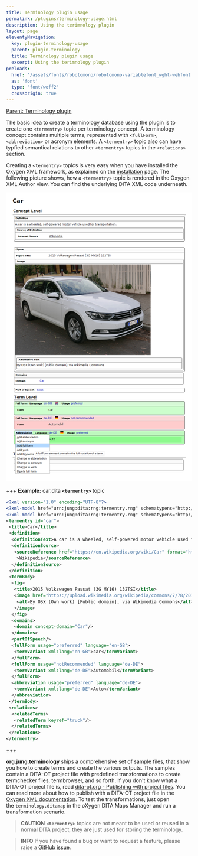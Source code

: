 ```yaml
---
title: Terminology plugin usage
permalink: /plugins/terminology-usage.html
description: Using the terimnology plugin
layout: page
eleventyNavigation:
  key: plugin-terminology-usage
  parent: plugin-terminology
  title: Terminology plugin usage
  excerpt: Using the terimnology plugin
preloads:
  href: '/assets/fonts/robotomono/robotomono-variablefont_wght-webfont.woff2'
  as: 'font'
  type: 'font/woff2'
  crossorigin: true
---
```


[Parent: Terminology plugin](/plugins/terminology.html)

The basic idea to create a terminology database using the plugin is to create one `<termentry>` topic per terminology concept. A terminology concept contains multiple terms, represented with `<fullForm>`, `<abbreviation>` or acronym elements. A `<termentry>` topic also can have typfied semantical relations to other `<termentry>` topics in the `<relations>` section.

Creating a `<termentry>` topics is very easy when you have installed the Oxygen XML framework, as explained on the [installation](/plugins/terminology-installation.html) page. The following picture shows, how a `<termentry>` topic is rendered in the Oxygen XML Author view. You can find the underlying DITA XML code underneath.

![Termentry topic in Oxygen XML author view](../assets/images/termentry.png)

+++ **Example:** car.dita **`<termentry>`** topic
```xml
<?xml version="1.0" encoding="UTF-8"?>
<?xml-model href="urn:jung:dita:rng:termentry.rng" schematypens="http://relaxng.org/ns/structure/1.0"?>
<?xml-model href="urn:jung:dita:rng:termentry.rng" schematypens="http://purl.oclc.org/dsdl/schematron"?>
<termentry id="car">
 <title>Car</title>
 <definition>
  <definitionText>A car is a wheeled, self-powered motor vehicle used for transportation.</definitionText>
  <definitionSource>
   <sourceReference href="https://en.wikipedia.org/wiki/Car" format="html" scope="external"
    >Wikipedia</sourceReference>
  </definitionSource>
 </definition>
 <termBody>
  <fig>
   <title>2015 Volkswagen Passat (3G MY16) 132TSI</title>
   <image href="https://upload.wikimedia.org/wikipedia/commons/7/78/2015_Volkswagen_Passat_%283G_MY16%29_132TSI_station_wagon_%282015-11-11%29_01.jpg" scope="external" width="600px">
    <alt>By OSX (Own work) [Public domain], via Wikimedia Commons</alt>
   </image>
  </fig>
  <domains>
   <domain concept-domain="Car"/>
  </domains>
  <partOfSpeech/>
  <fullForm usage="preferred" language="en-GB">
   <termVariant xml:lang="en-GB">car</termVariant>
  </fullForm>
  <fullForm usage="notRecommended" language="de-DE">
   <termVariant xml:lang="de-DE">Automobil</termVariant>
  </fullForm>
  <abbreviation usage="preferred" language="de-DE">
   <termVariant xml:lang="de-DE">Auto</termVariant>
  </abbreviation>
 </termBody>
 <relations>
  <relatedTerms>
   <relatedTerm keyref="truck"/>
  </relatedTerms>
 </relations>
</termentry>
```
+++


**org.jung.terminology** ships a comprehensive set of sample files, that show you how to create terms and create the various outputs. The samples contain a DITA-OT project file with predefined transformations to create termchecker files, termbrowser, and so forth. If you don't know what a DITA-OT project file is, read [dita-ot.org - Publishing with project files](https://www.dita-ot.org/dev/topics/using-project-files). You can read more about how to publish with a DITA-OT project file in the [Oxygen XML documentation](https://www.oxygenxml.com/doc/versions/26.1/ug-editor/topics/publishing_with_a_dita_ot_project_file.html?hl=publishing%2Cdita-ot%2Cproject%2Cfile). To test the transformations, just open the `terminology.ditamap` in the oXygen DITA Maps Manager and run a transformation scenario.

> <i class="fa-solid fa-triangle-exclamation"></i> **CAUTION** **`<termentry>`** topics are not meant to be used or reused in a normal DITA project, they are just used for storing the terminology.

> <i class="fas fa-circle-info"></i> **INFO** If you have found a bug or want to request a feature, please raise a <i class="fa-brands fa-github"></i> [GitHub issue](https://github.com/stefan-jung/org.jung.terminology/issues).